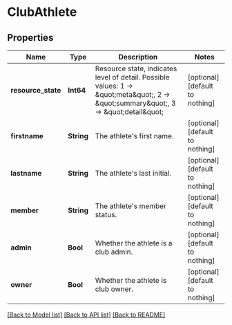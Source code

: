 # ClubAthlete


## Properties
Name | Type | Description | Notes
------------ | ------------- | ------------- | -------------
**resource_state** | **Int64** | Resource state, indicates level of detail. Possible values: 1 -&gt; \&quot;meta\&quot;, 2 -&gt; \&quot;summary\&quot;, 3 -&gt; \&quot;detail\&quot; | [optional] [default to nothing]
**firstname** | **String** | The athlete&#39;s first name. | [optional] [default to nothing]
**lastname** | **String** | The athlete&#39;s last initial. | [optional] [default to nothing]
**member** | **String** | The athlete&#39;s member status. | [optional] [default to nothing]
**admin** | **Bool** | Whether the athlete is a club admin. | [optional] [default to nothing]
**owner** | **Bool** | Whether the athlete is club owner. | [optional] [default to nothing]


[[Back to Model list]](../../README.md#models) [[Back to API list]](../../README.md#api-endpoints) [[Back to README]](../../README.md)


